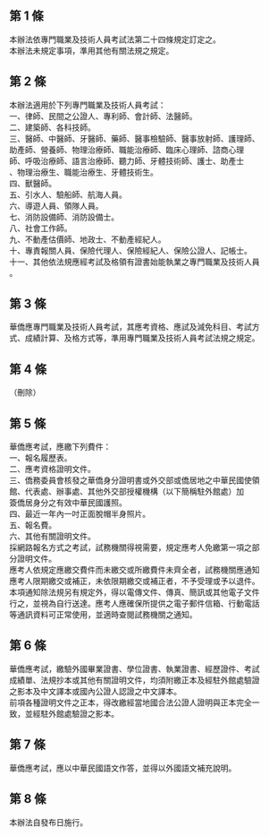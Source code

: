 第 1 條
-------
本辦法依專門職業及技術人員考試法第二十四條規定訂定之。  
本辦法未規定事項，準用其他有關法規之規定。

第 2 條
-------
本辦法適用於下列專門職業及技術人員考試：   
一、律師、民間之公證人、專利師、會計師、法醫師。  
二、建築師、各科技師。  
三、醫師、中醫師、牙醫師、藥師、醫事檢驗師、醫事放射師、護理師、  
    助產師、營養師、物理治療師、職能治療師、臨床心理師、諮商心理  
    師、呼吸治療師、語言治療師、聽力師、牙體技術師、護士、助產士  
    、物理治療生、職能治療生、牙體技術生。  
四、獸醫師。  
五、引水人、驗船師、航海人員。  
六、導遊人員、領隊人員。  
七、消防設備師、消防設備士。  
八、社會工作師。  
九、不動產估價師、地政士、不動產經紀人。  
十、專責報關人員、保險代理人、保險經紀人、保險公證人、記帳士。  
十一、其他依法規應經考試及格領有證書始能執業之專門職業及技術人員  
      。

第 3 條
-------
華僑應專門職業及技術人員考試，其應考資格、應試及減免科目、考試方  
式、成績計算、及格方式等，準用專門職業及技術人員考試法規之規定。

第 4 條
-------
（刪除）

第 5 條
-------
華僑應考試，應繳下列費件：   
一、報名履歷表。  
二、應考資格證明文件。  
三、僑務委員會核發之華僑身分證明書或外交部或僑居地之中華民國使領  
    館、代表處、辦事處、其他外交部授權機構（以下簡稱駐外館處）加  
    簽僑居身分之有效中華民國護照。  
四、最近一年內一吋正面脫帽半身照片。  
五、報名費。  
六、其他有關證明文件。  
採網路報名方式之考試，試務機關得視需要，規定應考人免繳第一項之部  
分證明文件。  
應考人依規定應繳交費件而未繳交或所繳費件未齊全者，試務機關應通知  
應考人限期繳交或補正，未依限期繳交或補正者，不予受理或予以退件。  
本項通知除法規另有規定外，得以電傳文件、傳真、簡訊或其他電子文件  
行之，並視為自行送達。應考人應確保所提供之電子郵件信箱、行動電話  
等通訊資料可正常使用，並適時查閱試務機關之通知。

第 6 條
-------
華僑應考試，繳驗外國畢業證書、學位證書、執業證書、經歷證件、考試  
成績單、法規抄本或其他有關證明文件，均須附繳正本及經駐外館處驗證  
之影本及中文譯本或國內公證人認證之中文譯本。  
前項各種證明文件之正本，得改繳經當地國合法公證人證明與正本完全一  
致，並經駐外館處驗證之影本。

第 7 條
-------
華僑應考試，應以中華民國語文作答，並得以外國語文補充說明。

第 8 條
-------
本辦法自發布日施行。

